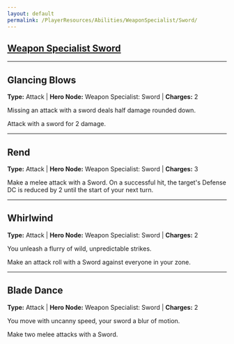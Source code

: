 ```yaml
---
layout: default
permalink: /PlayerResources/Abilities/WeaponSpecialist/Sword/
---
```

## [Weapon Specialist Sword](#Sword)

------------------------------------------------

## Glancing Blows
**Type:** Attack
 | **Hero Node:** Weapon Specialist: Sword
 | **Charges:** 2

Missing an attack with a sword deals half damage rounded down.

Attack with a sword for 2 damage.

------------------------------------------------

## Rend
**Type:** Attack
 | **Hero Node:** Weapon Specialist: Sword
 | **Charges:** 3

Make a melee attack with a Sword. On a successful hit, the target's Defense DC is reduced by 2 until the start of your next turn.

------------------------------------------------

## Whirlwind
**Type:** Attack
 | **Hero Node:** Weapon Specialist: Sword
 | **Charges:** 2

You unleash a flurry of wild, unpredictable strikes.

Make an attack roll with a Sword against everyone in your zone.

------------------------------------------------

## Blade Dance
**Type:** Attack
 | **Hero Node:** Weapon Specialist: Sword
 | **Charges:** 2

You move with uncanny speed, your sword a blur of motion.

Make two melee attacks with a Sword.
